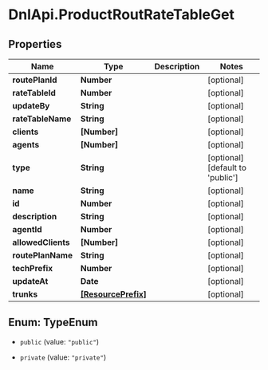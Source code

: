 # DnlApi.ProductRoutRateTableGet

## Properties
Name | Type | Description | Notes
------------ | ------------- | ------------- | -------------
**routePlanId** | **Number** |  | [optional] 
**rateTableId** | **Number** |  | [optional] 
**updateBy** | **String** |  | [optional] 
**rateTableName** | **String** |  | [optional] 
**clients** | **[Number]** |  | [optional] 
**agents** | **[Number]** |  | [optional] 
**type** | **String** |  | [optional] [default to &#39;public&#39;]
**name** | **String** |  | [optional] 
**id** | **Number** |  | [optional] 
**description** | **String** |  | [optional] 
**agentId** | **Number** |  | [optional] 
**allowedClients** | **[Number]** |  | [optional] 
**routePlanName** | **String** |  | [optional] 
**techPrefix** | **Number** |  | [optional] 
**updateAt** | **Date** |  | [optional] 
**trunks** | [**[ResourcePrefix]**](ResourcePrefix.md) |  | [optional] 


<a name="TypeEnum"></a>
## Enum: TypeEnum


* `public` (value: `"public"`)

* `private` (value: `"private"`)




